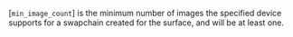[`min_image_count`] is the minimum number of images the specified device
supports for a swapchain created for the surface, and will be at least
one.
